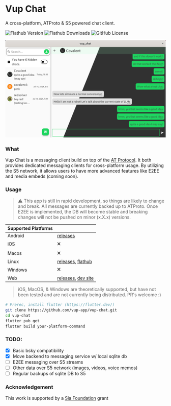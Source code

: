 # Vup Chat

A cross-platform, ATProto & S5 powered chat client.

![Flathub Version](https://img.shields.io/flathub/v/app.vup.VupChat)
![Flathub Downloads](https://img.shields.io/flathub/downloads/app.vup.VupChat)
![GitHub License](https://img.shields.io/github/license/vup-app/vup-chat)

![](static/UI.png)

### What

Vup Chat is a messaging client build on top of the [AT Protocol](https://atproto.com/). It both provides dedicated messaging clients for cross-platform usage. By utilizing the S5 network, it allows users to have more advanced features like E2EE and media embeds (coming soon).

### Usage

> ⚠️ This app is still in rapid development, so things are likely to change and break. All messages are currently backed up to ATProto. Once E2EE is implemented, the DB will become stable and breaking changes will not be pushed on minor (x.X.x) versions.

| Supported Platforms |                                                                                                               |
| ------------------- | ------------------------------------------------------------------------------------------------------------- |
| Android             | [releases](https://github.com/vup-app/vup-chat/releases)                                                      |
| iOS                 | 🗙                                                                                                             |
| Macos               | 🗙                                                                                                             |
| Linux               | [releases](https://github.com/vup-app/vup-chat/releases), [flathub](https://flathub.org/apps/app.vup.VupChat) |
| Windows             | 🗙                                                                                                             |
| Web                 | [releases](https://github.com/vup-app/vup-chat/releases), [dev site](https://vup-chat.jptr.tech)              |

> iOS, MacOS, & Windows are theoretically supported, but have not been tested and are not currently being distributed. PR's welcome :)

```bash
# Prerec, install flutter (https://flutter.dev/)
git clone https://github.com/vup-app/vup-chat.git
cd vup-chat
flutter pub get
flutter build your-platform-command
```

### TODO:

- [x] Basic bsky compatibility
- [x] Move backend to messaging service w/ local sqlite db
- [ ] E2EE messaging over S5 streams
- [ ] Other data over S5 network (images, videos, voice memos)
- [ ] Regular backups of sqlite DB to S5

### Acknowledgement

This work is supported by a [Sia Foundation](https://sia.tech/) grant
